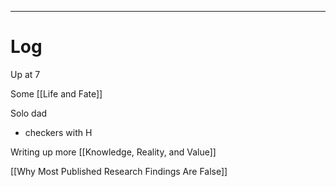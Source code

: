 
---

# Log

Up at 7

Some [[Life and Fate]]

Solo dad
- checkers with H

Writing up more [[Knowledge, Reality, and Value]]


[[Why Most Published Research Findings Are False]]

